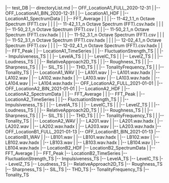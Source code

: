 |-- test_DB
    |-- directoryList.md
    |-- OFF_LocationA1_FULL_2020-12-31
    |   |-- OFF_LocationA1_BIN_2020-12-31
    |       |-- LocationA1_HDF
    |       |-- LocationA1_SpectrumData
    |       |   |-- FFT_Average
    |       |   |   |-- 11-42_1.1_n Octave Spectrum (FFT).csv
    |       |   |   |-- 11-42_1.1_n Octave Spectrum (FFT).csv.hadx
    |       |   |   |-- 11-50_2.1_n Octave Spectrum (FFT).csv
    |       |   |   |-- 11-50_2.1_n Octave Spectrum (FFT).csv.hadx
    |       |   |   |-- 11-52_3.1_n Octave Spectrum (FFT).csv
    |       |   |   |-- 11-52_3.1_n Octave Spectrum (FFT).csv.hadx
    |       |   |   |-- 12-02_4.1_n Octave Spectrum (FFT).csv
    |       |   |   |-- 12-02_4.1_n Octave Spectrum (FFT).csv.hadx
    |       |   |-- FFT_Peak
    |       |-- LocationA1_TimeSeries
    |       |   |-- FluctuationStrength_TS
    |       |   |-- Impulsiveness_TS
    |       |   |-- LevelA_TS
    |       |   |-- LevelC_TS
    |       |   |-- LevelZ_TS
    |       |   |-- Loudness_TS
    |       |   |-- RelativeApproach2D_TS
    |       |   |-- Roughness_TS
    |       |   |-- Sharpness_TS
    |       |   |-- SIL_TS
    |       |   |-- THD_TS
    |       |   |-- TonalityFrequency_TS
    |       |   |-- Tonality_TS
    |       |-- LocationA1_WAV
    |           |-- LA101.wav
    |           |-- LA101.wav.hadx
    |           |-- LA102.wav
    |           |-- LA102.wav.hadx
    |           |-- LA103.wav
    |           |-- LA103.wav.hadx
    |           |-- LA104.wav
    |           |-- LA104.wav.hadx
    |-- OFF_LocationA2_FULL_2021-01-01
    |   |-- OFF_LocationA2_BIN_2021-01-01
    |       |-- LocationA2_HDF
    |       |-- LocationA2_SpectrumData
    |       |   |-- FFT_Average
    |       |   |-- FFT_Peak
    |       |-- LocationA2_TimeSeries
    |       |   |-- FluctuationStrength_TS
    |       |   |-- Impulsiveness_TS
    |       |   |-- LevelA_TS
    |       |   |-- LevelC_TS
    |       |   |-- LevelZ_TS
    |       |   |-- Loudness_TS
    |       |   |-- RelativeApproach2D_TS
    |       |   |-- Roughness_TS
    |       |   |-- Sharpness_TS
    |       |   |-- SIL_TS
    |       |   |-- THD_TS
    |       |   |-- TonalityFrequency_TS
    |       |   |-- Tonality_TS
    |       |-- LocationA2_WAV
    |           |-- LA201.wav
    |           |-- LA201.wav.hadx
    |           |-- LA202.wav
    |           |-- LA202.wav.hadx
    |           |-- LA203.wav
    |           |-- LA203.wav.hadx
    |-- OFF_LocationB1_FULL_2021-01-13
        |-- OFF_LocationB1_BIN_2021-01-13
            |-- LocationB1_WAV
            |   |-- LB101.wav
            |   |-- LB101.wav.hadx
            |   |-- LB102.wav
            |   |-- LB102.wav.hadx
            |   |-- LB103.wav
            |   |-- LB103.wav.hadx
            |   |-- LB104.wav
            |   |-- LB104.wav.hadx
            |-- LocationB2_HDF
            |-- LocationB2_SpectrumData
            |   |-- FFT_Average
            |   |-- FFT_Peak
            |-- LocationB2_TimeSeries
                |-- FluctuationStrength_TS
                |-- Impulsiveness_TS
                |-- LevelA_TS
                |-- LevelC_TS
                |-- LevelZ_TS
                |-- Loudness_TS
                |-- RelativeApproach2D_TS
                |-- Roughness_TS
                |-- Sharpness_TS
                |-- SIL_TS
                |-- THD_TS
                |-- TonalityFrequency_TS
                |-- Tonality_TS
